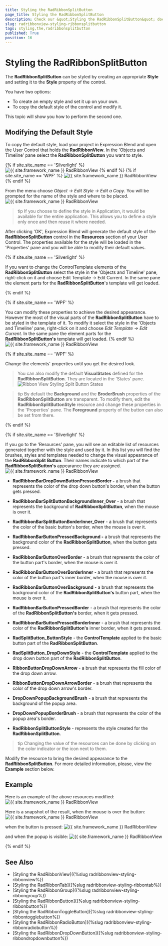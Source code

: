 ```yaml
---
title: Styling the RadRibbonSplitButton
page_title: Styling the RadRibbonSplitButton
description: Check our &quot;Styling the RadRibbonSplitButton&quot; documentation article for the RadRibbonView {{ site.framework_name }} control.
slug: radribbonview-styling-ribbonsplitbutton
tags: styling,the,radribbonsplitbutton
published: True
position: 16
---
```


# Styling the RadRibbonSplitButton

The __RadRibbonSplitButton__ can be styled by creating an appropriate __Style__ and setting it to the __Style__ property of the control.			

You have two options:

* To create an empty style and set it up on your own.
* To copy the default style of the control and modify it.

This topic will show you how to perform the second one.

## Modifying the Default Style

To copy the default style, load your project in Expression Blend and open the User Control that holds the __RadRibbonView__. In the 'Objects and Timeline' pane select the __RadRibbonSplitButton__ you want to style.				

{% if site.site_name == 'Silverlight' %}
![{{ site.framework_name }} RadRibbonView  ](images/RibbonView_Styling_SplitButton_Locate.png)
{% endif %}
{% if site.site_name == 'WPF' %}
![{{ site.framework_name }} RadRibbonView  ](images/RibbonView_Styling_SplitButton_LocateWPF.png)
{% endif %}

From the menu choose *Object -> Edit Style -> Edit a Copy*. You will be prompted for the name of the style and where to be placed.
![{{ site.framework_name }} RadRibbonView  ](images/RibbonView_Styling_SplitButton_CreateStyle.png)

>tip If you choose to define the style in Application, it would be available for the entire application. This allows you to define a style only once and then reuse it where needed.

After clicking 'OK', Expression Blend will generate the default style of the __RadRibbonSplitButton__ control in the __Resources__ section of your User Control. The properties available for the style will be loaded in the 'Properties' pane and you will be able to modify their default values.

{% if site.site_name == 'Silverlight' %}

If you want to change the ControlTemplate elements of the __RadRibbonSplitButton__ select the style in the 'Objects and Timeline' pane, right-click on it and choose Edit Template -> Edit Current. In the same pane the element parts for the __RadRibbonSplitButton__'s template will get loaded.

{% endif %}

{% if site.site_name == 'WPF' %}

You can modify these properties to achieve the desired appearance. However the most of the visual parts of the __RadRibbonSplitButton__ have to be styled in the template of it. To modify it select the style in the 'Objects and Timeline' pane, right-click on it and choose *Edit Template -> Edit Current*. In the same pane the element parts for the __RadRibbonSplitButton's__ template will get loaded.
{% endif %}
![{{ site.framework_name }} RadRibbonView  ](images/RibbonView_Styling_SplitButton_ControlTemplate.png)

{% if site.site_name == 'WPF' %}

Change the elements' properties until you get the desired look.

>You can also modify the default __VisualStates__ defined for the __RadRibbonSplitButton__. They are located in the 'States' pane.
>![Ribbon View Styling Split Button States](images/RibbonView_Styling_SplitButton_States.png)

>tip By default the __Background__ and the __BroderBrush__ properties of the __RadRibbonSplitButton__ are transparent. To modify them, edit the __RadRibbonSplitButtonStyle__ resource and change these properties in the 'Properties' pane. The __Foreground__ property of the button can also be set from there.

{% endif %}

{% if site.site_name == 'Silverlight' %}

If you go to the 'Resources' pane, you will see an editable list of resources generated together with the style and used by it. In this list you will find the brushes, styles and templates needed to change the visual appearance of the __RadRibbonSplit__ __Button__. Their names indicate to which part of the __RadRibbonSplitButton's__ appearance they are assigned.
![{{ site.framework_name }} RadRibbonView  ](images/RibbonView_Styling_SplitButton_Resources.png)

* __RadRibbonBarDropDownButtonPressedBorder -__ a brush that represents the color of the drop down button's border, when the button gets pressed.

* __RadRibbonBarSplitButtonBackgroundInner_Over__ - a brush that represents the background of __RadRibbonSplitButton__, when the mouse is over it.              

* __RadRibbonBarSplitButtonBorderInner_Over__ - a brush that represents the color of the basic button's border, when the mouse is over it.

* __RadRibbonBarButtonPressedBackground -__ a brush that represents the background color of the __RadRibbonSplitButton__, when the button gets pressed.

* __RadRibbonBarButtonOverBorder__ - a brush that represents the color of the button part's border, when the mouse is over it.

* __RadRibbonBarButtonOverBorderInner__ - a brush that represents the color of the button part's inner border, when the mouse is over it.

* __RadRibbonBarButtonOverBackground__ - a brush that represents the background color of the __RadRibbonSplitButton's__ button part, when the mouse is over it.              

* __RadRibbonBarButtonPressedBorder__ - a brush that represents the color of the __RadRibbonSplitButton's__ border, when it gets pressed.              

* __RadRibbonBarButtonPressedBorderInner__ - a brush that represents the color of the __RadRibbonSplitButton's__ inner border, when it gets pressed.              

* __RadSplitButton_ButtonStyle__ - the __ControlTemplate__ applied to the basic button part of the __RadRibbonSplitButton__.              

* __RadSplitButton_DropDownStyle__ - the __ControlTemplate__ applied to the drop down button part of the __RadRibbonSplitButton__.              

* __RibbonButtonDropDownArrow__ - a brush that represents the fill color of the drop down arrow.              

* __RibbonButtonDropDownArrowBorder__ - a brush that represents the color of the drop down arrow's border.              

* __DropDownPopupBackgroundBrush__ - a brush that represents the background of the popup area.              

* __DropDownPopupBorderBrush__ - a brush that represents the color of the popup area's border.              

* __RadRibbonSplitButtonStyle__ - represents the style created for the __RadRibbonSplitButton__.              

>tip Changing the value of the resources can be done by clicking on the color indicator or the icon next to them.            

Modify the resource to bring the desired appearance to the __RadRibbonSplitButton__. For more detailed information, please, view the __Example__ section below.

## Example

Here is an example of the above resources modified:
![{{ site.framework_name }} RadRibbonView  ](images/RibbonView_Styling_SplitButton_ResourcesModified.png)

Here is a snapshot of the result, when the mouse is over the button:
![{{ site.framework_name }} RadRibbonView  ](images/RibbonView_Styling_SplitButton_ExampleMouseOver.png)

when the button is pressed:
![{{ site.framework_name }} RadRibbonView  ](images/RibbonView_Styling_SplitButton_ExamplePressed.png)

and when the popup is visible:
![{{ site.framework_name }} RadRibbonView  ](images/RibbonView_Styling_SplitButton_Example.png)

{% endif %}          

## See Also
 * [Styling the RadRibbonView]({%slug radribbonview-styling-ribbonview%})
 * [Styling the RadRibbonTab]({%slug radribbonview-styling-ribbontab%})
 * [Styling the RadRibbonGroup]({%slug radribbonview-styling-ribbongroup%})
 * [Styling the RadRibbonButton]({%slug radribbonview-styling-ribbonbutton%})
 * [Styling the RadRibbonToggleButton]({%slug radribbonview-styling-ribbontogglebutton%})
 * [Styling the RadRibbonRadioButton]({%slug radribbonview-styling-ribbonradiobutton%})
 * [Styling the RadRibbonDropDownButton]({%slug radribbonview-styling-ribbondropdownbutton%})